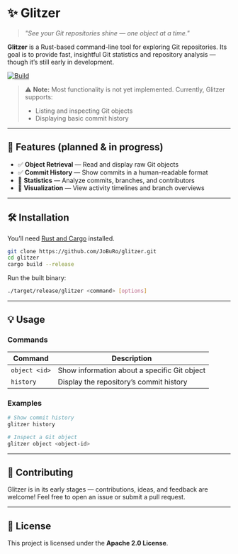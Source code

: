 
# ✨ Glitzer

> *"See your Git repositories shine — one object at a time."*

**Glitzer** is a Rust-based command-line tool for exploring Git repositories.
Its goal is to provide fast, insightful Git statistics and repository analysis — though it’s still early in development.

[![Build](https://github.com/JoBuRo/glitzer/actions/workflows/rust.yml/badge.svg?branch=main)](https://github.com/JoBuRo/glitzer/actions/workflows/rust.yml)

> ⚠️ **Note:** Most functionality is not yet implemented.
> Currently, Glitzer supports:
>
> * Listing and inspecting Git objects
> * Displaying basic commit history

---

## 🧰 Features (planned & in progress)

* ✅ **Object Retrieval** — Read and display raw Git objects
* ✅ **Commit History** — Show commits in a human-readable format
* 🚧 **Statistics** — Analyze commits, branches, and contributors
* 🚧 **Visualization** — View activity timelines and branch overviews

---

## 🛠️ Installation

You’ll need [Rust and Cargo](https://www.rust-lang.org/tools/install) installed.

```bash
git clone https://github.com/JoBuRo/glitzer.git
cd glitzer
cargo build --release
```

Run the built binary:

```bash
./target/release/glitzer <command> [options]
```

---

## 💡 Usage

### Commands

| Command       | Description                                  |
| ------------- | -------------------------------------------- |
| `object <id>` | Show information about a specific Git object |
| `history`     | Display the repository’s commit history      |

### Examples

```bash
# Show commit history
glitzer history

# Inspect a Git object
glitzer object <object-id>
```

---

## 🤝 Contributing

Glitzer is in its early stages — contributions, ideas, and feedback are welcome!
Feel free to open an issue or submit a pull request.

---

## 🪪 License

This project is licensed under the **Apache 2.0 License**.


